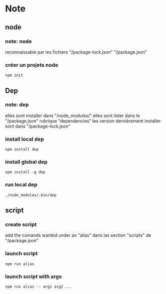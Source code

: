 # Note

## node

### note: node

reconnaissable par les fichiers  "/package-lock.json" "/package.json"

### créer un projets node

`npm init`

## Dep

### note: dep

elles sont installer dans "/node_modules/"
elles sont lister dans le "/package.json" rubrique "dependencies"
les version dernièrement installer sont dans "/package-lock.json"

### install local dep

`npm install dep`

### install global dep

`npm install -g dep`

### run local dep

`./node_modules/.bin/dep`

## script

### create script

add the comands wanted under an "alias" dans las section "scripts" de "/package.json"

### launch script

`npm run alias`

### launch script with args

`npm run alias -- arg1 arg2 ...`
